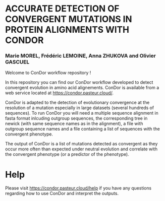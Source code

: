 # ACCURATE DETECTION OF CONVERGENT MUTATIONS IN PROTEIN ALIGNMENTS WITH CONDOR

### Marie MOREL, Frédéric LEMOINE, Anna ZHUKOVA and Olivier GASCUEL

Welcome to ConDor workflow repository ! 

In this repository you can find our ConDor workflow developed to detect convergent evolution in amino acid alignements. 
ConDor is available from a web service located at https://condor.pasteur.cloud/.

ConDor is adapted to the detection of evolutionary convergence at the resolution of a mutation especially in large datasets (several hundreds of sequences). To run ConDor you will need a multiple sequence alignment in fasta format inlcuding outgroup sequences, the corresponding tree in newick (with same sequence names as in the alignment), a file with outgroup sequence names and a file containing a list of sequences with the convergent phenotype.  

The output of ConDor is a list of mutations detected as convergent as they occur more often than expected under neutral evolution and correlate with the convergent phenotype (or a predictor of the phenotype). 


# Help
Please visit https://condor.pasteur.cloud/help if you have any questions regarding how to use ConDor and interpret the outputs. 



